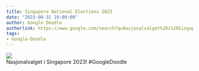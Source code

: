 ```yaml
---
title: Singapore National Elections 2023
date: "2023-08-31 16:00:00"
author: Google Doodle
authorlink: https://www.google.com/search?q=Nasjonalvalget%20i%20Singapore%202023
tags:
- Google-Doodle
---
```

<img src="https://www.google.com/logos/doodles/2023/singapore-national-elections-2023-6753651837110147-l.png" referrerpolicy="no-referrer"><br>Nasjonalvalget i Singapore 2023! #GoogleDoodle